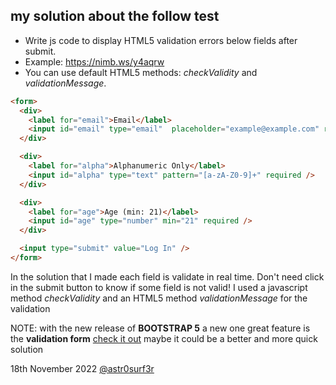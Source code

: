 ## my solution about the follow test

* Write js code to display HTML5 validation errors below fields after submit.
* Example: https://nimb.ws/y4aqrw
* You can use default HTML5 methods: *checkValidity* and *validationMessage*.

```html
<form>
  <div>
    <label for="email">Email</label>
    <input id="email" type="email"  placeholder="example@example.com" required />
  </div>

  <div>
    <label for="alpha">Alphanumeric Only</label>
    <input id="alpha" type="text" pattern="[a-zA-Z0-9]+" required />
  </div>

  <div>
    <label for="age">Age (min: 21)</label>
    <input id="age" type="number" min="21" required />
  </div>

  <input type="submit" value="Log In" />
</form>
```

In the solution that I made each field is validate in real time. Don't need click in the submit button to know if some field is not valid! I used a javascript method *checkValidity* and an HTML5 method *validationMessage* for the validation

NOTE: with the new release of **BOOTSTRAP 5** a new one great feature is the **validation form** [check it out](https://getbootstrap.com/docs/5.0/forms/validation/) maybe it could be a better and more quick solution 

18th November 2022
[@astr0surf3r](https://github.com/Astr0surf3r)